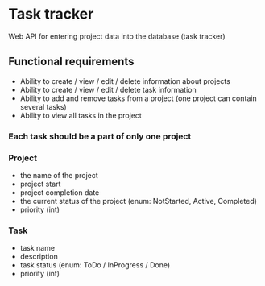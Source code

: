 # Task tracker

Web API for entering project data into the database (task tracker)

## Functional requirements
- Ability to create / view / edit / delete information about projects
- Ability to create / view / edit / delete task information
- Ability to add and remove tasks from a project (one project can contain
several tasks)
- Ability to view all tasks in the project  

### Each task should be a part of only one project

### Project
- the name of the project
- project start
- project completion date
- the current status of the project (enum: NotStarted, Active, Completed)
- priority (int)

### Task
- task name
- description
- task status (enum: ToDo / InProgress / Done)
- priority (int)

